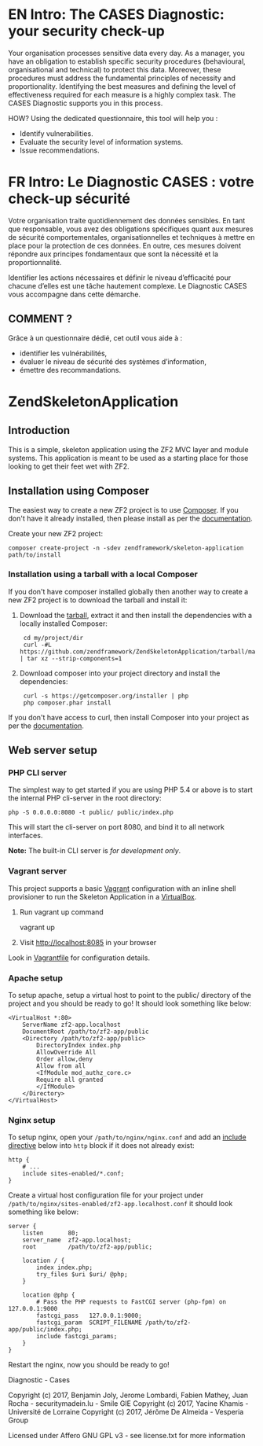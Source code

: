 # EN Intro: The CASES Diagnostic: your security check-up

Your organisation processes sensitive data every day. As a manager, you have an obligation to establish specific security procedures (behavioural, organisational and technical) to protect this data. Moreover, these procedures must address the fundamental principles of necessity and proportionality.
Identifying the best measures and defining the level of effectiveness required for each measure is a highly complex task. The CASES Diagnostic supports you in this process.

HOW?
Using the dedicated questionnaire, this tool will help you :
+ Identify vulnerabilities.
+ Evaluate the security level of information systems.
+ Issue recommendations.

# FR Intro: Le Diagnostic CASES : votre check-up sécurité

Votre organisation traite quotidiennement des données sensibles. En tant que responsable, vous avez des obligations spécifiques quant aux mesures de sécurité comportementales, organisationnelles et techniques à mettre en place pour la protection de ces données. En outre, ces mesures doivent répondre aux principes fondamentaux que sont la nécessité et la proportionnalité.

Identifier les actions nécessaires et définir le niveau d’efficacité pour chacune d’elles est une tâche hautement complexe. Le Diagnostic CASES vous accompagne dans cette démarche.

## COMMENT ?
Grâce à un questionnaire dédié, cet outil vous aide à :
+ identifier les vulnérabilités,
+ évaluer le niveau de sécurité des systèmes d’information,
+ émettre des recommandations.
 



ZendSkeletonApplication
=======================

Introduction
------------
This is a simple, skeleton application using the ZF2 MVC layer and module
systems. This application is meant to be used as a starting place for those
looking to get their feet wet with ZF2.

Installation using Composer
---------------------------

The easiest way to create a new ZF2 project is to use [Composer](https://getcomposer.org/). If you don't have it already installed, then please install as per the [documentation](https://getcomposer.org/doc/00-intro.md).


Create your new ZF2 project:

    composer create-project -n -sdev zendframework/skeleton-application path/to/install



### Installation using a tarball with a local Composer

If you don't have composer installed globally then another way to create a new ZF2 project is to download the tarball and install it:

1. Download the [tarball](https://github.com/zendframework/ZendSkeletonApplication/tarball/master), extract it and then install the dependencies with a locally installed Composer:

        cd my/project/dir
        curl -#L https://github.com/zendframework/ZendSkeletonApplication/tarball/master | tar xz --strip-components=1
    

2. Download composer into your project directory and install the dependencies:

        curl -s https://getcomposer.org/installer | php
        php composer.phar install

If you don't have access to curl, then install Composer into your project as per the [documentation](https://getcomposer.org/doc/00-intro.md).

Web server setup
----------------

### PHP CLI server

The simplest way to get started if you are using PHP 5.4 or above is to start the internal PHP cli-server in the root
directory:

    php -S 0.0.0.0:8080 -t public/ public/index.php

This will start the cli-server on port 8080, and bind it to all network
interfaces.

**Note:** The built-in CLI server is *for development only*.

### Vagrant server

This project supports a basic [Vagrant](http://docs.vagrantup.com/v2/getting-started/index.html) configuration with an inline shell provisioner to run the Skeleton Application in a [VirtualBox](https://www.virtualbox.org/wiki/Downloads).

1. Run vagrant up command

    vagrant up

2. Visit [http://localhost:8085](http://localhost:8085) in your browser

Look in [Vagrantfile](Vagrantfile) for configuration details.

### Apache setup

To setup apache, setup a virtual host to point to the public/ directory of the
project and you should be ready to go! It should look something like below:

    <VirtualHost *:80>
        ServerName zf2-app.localhost
        DocumentRoot /path/to/zf2-app/public
        <Directory /path/to/zf2-app/public>
            DirectoryIndex index.php
            AllowOverride All
            Order allow,deny
            Allow from all
            <IfModule mod_authz_core.c>
            Require all granted
            </IfModule>
        </Directory>
    </VirtualHost>

### Nginx setup

To setup nginx, open your `/path/to/nginx/nginx.conf` and add an
[include directive](http://nginx.org/en/docs/ngx_core_module.html#include) below
into `http` block if it does not already exist:

    http {
        # ...
        include sites-enabled/*.conf;
    }


Create a virtual host configuration file for your project under `/path/to/nginx/sites-enabled/zf2-app.localhost.conf`
it should look something like below:

    server {
        listen       80;
        server_name  zf2-app.localhost;
        root         /path/to/zf2-app/public;

        location / {
            index index.php;
            try_files $uri $uri/ @php;
        }

        location @php {
            # Pass the PHP requests to FastCGI server (php-fpm) on 127.0.0.1:9000
            fastcgi_pass   127.0.0.1:9000;
            fastcgi_param  SCRIPT_FILENAME /path/to/zf2-app/public/index.php;
            include fastcgi_params;
        }
    }

Restart the nginx, now you should be ready to go!


Diagnostic - Cases

Copyright (c) 2017, Benjamin Joly, Jerome Lombardi, Fabien Mathey, Juan Rocha - securitymadein.lu - Smile GIE
Copyright (c) 2017, Yacine Khamis - Université de Lorraine
Copyright (c) 2017, Jérôme De Almeida - Vesperia Group

Licensed under Affero GNU GPL v3 - see license.txt for more information

